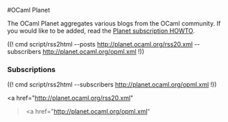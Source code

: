 <!-- ((! set title OCaml Planet !)) ((! set community !)) -->

#OCaml Planet

The OCaml Planet aggregates various blogs
from the OCaml community. If you would like to be added, read the
[Planet subscription HOWTO](planet_subscription.html).

<div class="container">
<div class="row">
<section class="span8">

((! cmd script/rss2html --posts http://planet.ocaml.org/rss20.xml --subscribers http://planet.ocaml.org/opml.xml !))

</section>
<section class="span4">
<div class="subscribers">

<h3>Subscriptions</h3>

((! cmd script/rss2html --subscribers http://planet.ocaml.org/opml.xml !))

<a href="http://planet.ocaml.org/rss20.xml"
><img src='../img/rss20.png' alt='' /></a>
<a href="http://planet.ocaml.org/opml.xml"
><img src='../img/opml.png' alt='' /></a>

</div>
</section>
</div>
</div>
